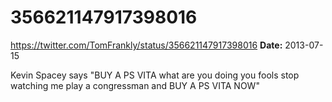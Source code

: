 # 356621147917398016
https://twitter.com/TomFrankly/status/356621147917398016
**Date:** 2013-07-15

Kevin Spacey says "BUY A PS VITA what are you doing you fools stop watching me play a congressman and BUY A PS VITA NOW"
